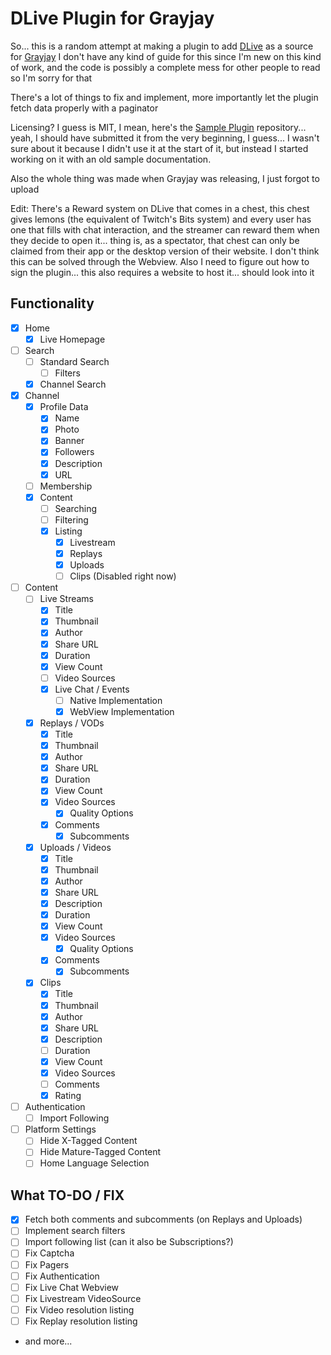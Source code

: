 # DLive Plugin for Grayjay
So... this is a random attempt at making a plugin to add [DLive](https://dlive.tv/) as a source for [Grayjay](https://grayjay.app/)
I don't have any kind of guide for this since I'm new on this kind of work, and the code is possibly a complete mess for other people to read so I'm sorry for that

There's a lot of things to fix and implement, more importantly let the plugin fetch data properly with a paginator

Licensing? I guess is MIT, I mean, here's the [Sample Plugin](https://gitlab.futo.org/videostreaming/plugins/sample) repository... yeah, I should have submitted it from the very beginning, I guess...
I wasn't sure about it because I didn't use it at the start of it, but instead I started working on it with an old sample documentation.

Also the whole thing was made when Grayjay was releasing, I just forgot to upload

Edit: There's a Reward system on DLive that comes in a chest, this chest gives lemons (the equivalent of Twitch's Bits system) and every user has one that fills with chat interaction, and the streamer can reward them when they decide to open it... thing is, as a spectator, that chest can only be claimed from their app or the desktop version of their website. I don't think this can be solved through the Webview. Also I need to figure out how to sign the plugin... this also requires a website to host it... should look into it
## Functionality
 - [x] Home
   - [x] Live Homepage
 - [ ] Search
   - [ ] Standard Search
     - [ ] Filters
   - [x] Channel Search
 - [x] Channel
   - [x] Profile Data
     - [x] Name
     - [x] Photo
     - [x] Banner
     - [x] Followers
     - [x] Description
     - [x] URL
   - [ ] Membership
   - [x] Content
     - [ ] Searching
     - [ ] Filtering
     - [x] Listing
       - [x] Livestream
       - [x] Replays
       - [x] Uploads
       - [ ] Clips (Disabled right now)
 - [ ] Content
   - [ ] Live Streams
     - [x] Title
     - [x] Thumbnail
     - [x] Author
     - [x] Share URL
     - [x] Duration
     - [x] View Count
     - [ ] Video Sources
     - [x] Live Chat / Events
       - [ ] Native Implementation
       - [x] WebView Implementation
   - [x] Replays / VODs
     - [x] Title
     - [x] Thumbnail
     - [x] Author
     - [x] Share URL
     - [x] Duration
     - [x] View Count
     - [x] Video Sources
       - [x] Quality Options
     - [x] Comments
       - [x] Subcomments
   - [x] Uploads / Videos
     - [x] Title
     - [x] Thumbnail
     - [x] Author
     - [x] Share URL
     - [x] Description
     - [x] Duration
     - [x] View Count
     - [x] Video Sources
       - [x] Quality Options
     - [x] Comments
       - [x] Subcomments
   - [x] Clips
     - [x] Title
     - [x] Thumbnail
     - [x] Author
     - [x] Share URL
     - [x] Description
     - [ ] Duration
     - [x] View Count
     - [x] Video Sources
     - [ ] Comments
     - [x] Rating
 - [ ] Authentication
   - [ ] Import Following
 - [ ] Platform Settings
   - [ ] Hide X-Tagged Content
   - [ ] Hide Mature-Tagged Content
   - [ ] Home Language Selection

## What TO-DO / FIX
- [x] Fetch both comments and subcomments (on Replays and Uploads)
- [ ] Implement search filters
- [ ] Import following list (can it also be Subscriptions?)
- [ ] Fix Captcha
- [ ] Fix Pagers
- [ ] Fix Authentication
- [ ] Fix Live Chat Webview
- [ ] Fix Livestream VideoSource
- [ ] Fix Video resolution listing
- [ ] Fix Replay resolution listing
- and more...